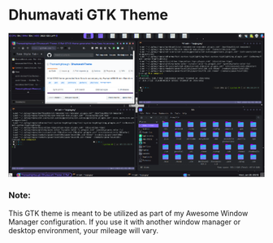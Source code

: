 # Dhumavati GTK Theme 
![Dhumavati GTK screnshot](https://raw.githubusercontent.com/Thomashighbaugh/Dhumavati-Theme/master/screenshot.png)

### Note: 
This GTK theme is meant to be utilized as part of my Awesome Window Manager configuration. If you use it with another window manager or desktop environment, your mileage will vary. 


